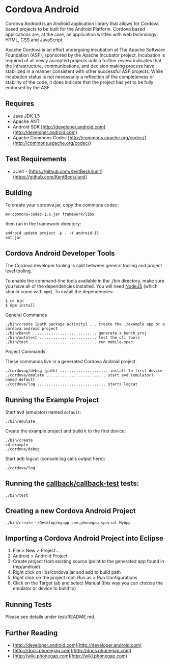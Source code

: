 Cordova Android
===

Cordova Android is an Android application library that allows for Cordova based projects to be built for the Android Platform. Cordova based applications are, at the core, an application written with web technology: HTML, CSS and JavaScript. 

Apache Cordova is an effort undergoing incubation at The Apache
Software Foundation (ASF), sponsored by the Apache Incubator project.
Incubation is required of all newly accepted projects until a further
review indicates that the infrastructure, communications, and decision
making process have stabilized in a manner consistent with other
successful ASF projects. While incubation status is not necessarily
a reflection of the completeness or stability of the code, it does
indicate that the project has yet to be fully endorsed by the ASF.

Requires
---

- Java JDK 1.5
- Apache ANT
- Android SDK [http://developer.android.com](http://developer.android.com)
- Apache Commons Codec [http://commons.apache.org/codec/](http://commons.apache.org/codec/)

Test Requirements
---
- JUnit - [https://github.com/KentBeck/junit](https://github.com/KentBeck/junit)
 
Building
---

To create your cordova.jar, copy the commons codec:

    mv commons-codec-1.6.jar framework/libs

then run in the framework directory:

    android update project -p . -t android-15
    ant jar


Cordova Android Developer Tools
---

The Cordova developer tooling is split between general tooling and project level tooling. 

To enable the command-line tools available in the ./bin directory, make
sure you have all of the dependencies installed. You will need
[NodeJS](http://nodejs.org) (which should come with `npm`). To install
the dependencies:

    $ cd bin
    $ npm install

General Commands

    ./bin/create [path package activity] ... create the ./example app or a cordova android project
    ./bin/bench ............................ generate a bench proj
    ./bin/autotest ......................... test the cli tools
    ./bin/test ............................. run mobile-spec

Project Commands

These commands live in a generated Cordova Android project.

    ./cordovap/debug [path] ..................... install to first device
    ./cordova/emulate .......................... start avd (emulator) named default
    ./cordova/log .............................. starts logcat

Running the Example Project
---

Start avd (emulator) named `default`:

    ./bin/emulate

Create the example project and build it to the first device:

    ./bin/create
    cd example
    ./cordova/debug

Start adb logcat (console.log calls output here):

    ./cordova/log

Running the [callback/callback-test](http://github.com/callback/callback-test) tests:
---

    ./bin/test

Creating a new Cordova Android Project
---

    ./bin/create ~/Desktop/myapp com.phonegap.special MyApp

Importing a Cordova Android Project into Eclipse
----

1. File > New > Project...
2. Android > Android Project
3. Create project from existing source (point to the generated app found in tmp/android)
4. Right click on libs/cordova.jar and add to build path
5. Right click on the project root: Run as > Run Configurations
6. Click on the Target tab and select Manual (this way you can choose the emulator or device to build to)

Running Tests
----
Please see details under test/README.md.

Further Reading
---

- [http://developer.android.com](http://developer.android.com)
- [http://docs.phonegap.com](http://docs.phonegap.com)
- [http://wiki.phonegap.com](http://wiki.phonegap.com)
